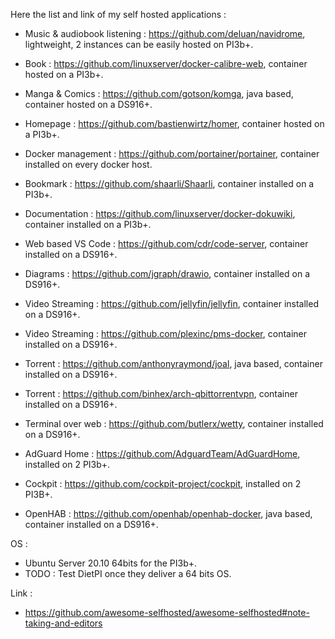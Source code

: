 Here the list and link of my self hosted applications :
* Music & audiobook listening : https://github.com/deluan/navidrome, lightweight, 2 instances can be easily hosted on PI3b+.

* Book : https://github.com/linuxserver/docker-calibre-web, container hosted on a PI3b+.
* Manga & Comics : https://github.com/gotson/komga, java based, container hosted on a DS916+.
* Homepage : https://github.com/bastienwirtz/homer, container hosted on a PI3b+.
* Docker management : https://github.com/portainer/portainer, container installed on every docker host.
* Bookmark : https://github.com/shaarli/Shaarli, container installed on a PI3b+.
* Documentation : https://github.com/linuxserver/docker-dokuwiki, container installed on a PI3b+.
* Web based VS Code : https://github.com/cdr/code-server, container installed on a DS916+.
* Diagrams : https://github.com/jgraph/drawio, container installed on a DS916+.
* Video Streaming : https://github.com/jellyfin/jellyfin, container installed on a DS916+.
* Video Streaming : https://github.com/plexinc/pms-docker, container installed on a DS916+.
* Torrent : https://github.com/anthonyraymond/joal, java based, container installed on a DS916+.
* Torrent : https://github.com/binhex/arch-qbittorrentvpn, container installed on a DS916+.
* Terminal over web : https://github.com/butlerx/wetty, container installed on a DS916+.
* AdGuard Home : https://github.com/AdguardTeam/AdGuardHome, installed on 2 PI3b+.
* Cockpit : https://github.com/cockpit-project/cockpit, installed on 2 PI3B+.
* OpenHAB : https://github.com/openhab/openhab-docker, java based, container installed on a DS916+.

OS :
* Ubuntu Server 20.10 64bits for the PI3b+.
* TODO : Test DietPI once they deliver a 64 bits OS.

Link :
* https://github.com/awesome-selfhosted/awesome-selfhosted#note-taking-and-editors
